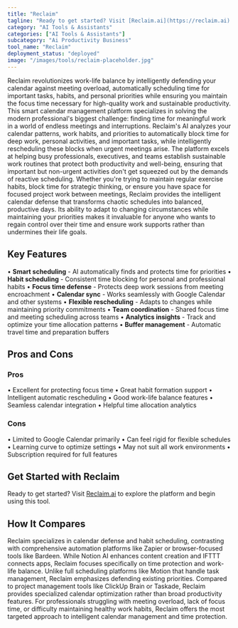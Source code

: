 ```yaml
---
title: "Reclaim"
tagline: "Ready to get started? Visit [Reclaim.ai](https://reclaim.ai) to explore the platform and begin using this tool...."
category: "AI Tools & Assistants"
categories: ["AI Tools & Assistants"]
subcategory: "Ai Productivity Business"
tool_name: "Reclaim"
deployment_status: "deployed"
image: "/images/tools/reclaim-placeholder.jpg"
---
```

Reclaim revolutionizes work-life balance by intelligently defending your calendar against meeting overload, automatically scheduling time for important tasks, habits, and personal priorities while ensuring you maintain the focus time necessary for high-quality work and sustainable productivity. This smart calendar management platform specializes in solving the modern professional's biggest challenge: finding time for meaningful work in a world of endless meetings and interruptions. Reclaim's AI analyzes your calendar patterns, work habits, and priorities to automatically block time for deep work, personal activities, and important tasks, while intelligently rescheduling these blocks when urgent meetings arise. The platform excels at helping busy professionals, executives, and teams establish sustainable work routines that protect both productivity and well-being, ensuring that important but non-urgent activities don't get squeezed out by the demands of reactive scheduling. Whether you're trying to maintain regular exercise habits, block time for strategic thinking, or ensure you have space for focused project work between meetings, Reclaim provides the intelligent calendar defense that transforms chaotic schedules into balanced, productive days. Its ability to adapt to changing circumstances while maintaining your priorities makes it invaluable for anyone who wants to regain control over their time and ensure work supports rather than undermines their life goals.

## Key Features

• **Smart scheduling** - AI automatically finds and protects time for priorities
• **Habit scheduling** - Consistent time blocking for personal and professional habits
• **Focus time defense** - Protects deep work sessions from meeting encroachment
• **Calendar sync** - Works seamlessly with Google Calendar and other systems
• **Flexible rescheduling** - Adapts to changes while maintaining priority commitments
• **Team coordination** - Shared focus time and meeting scheduling across teams
• **Analytics insights** - Track and optimize your time allocation patterns
• **Buffer management** - Automatic travel time and preparation buffers

## Pros and Cons

### Pros
• Excellent for protecting focus time
• Great habit formation support
• Intelligent automatic rescheduling
• Good work-life balance features
• Seamless calendar integration
• Helpful time allocation analytics

### Cons
• Limited to Google Calendar primarily
• Can feel rigid for flexible schedules
• Learning curve to optimize settings
• May not suit all work environments
• Subscription required for full features

## Get Started with Reclaim

Ready to get started? Visit [Reclaim.ai](https://reclaim.ai) to explore the platform and begin using this tool.

## How It Compares

Reclaim specializes in calendar defense and habit scheduling, contrasting with comprehensive automation platforms like Zapier or browser-focused tools like Bardeen. While Notion AI enhances content creation and IFTTT connects apps, Reclaim focuses specifically on time protection and work-life balance. Unlike full scheduling platforms like Motion that handle task management, Reclaim emphasizes defending existing priorities. Compared to project management tools like ClickUp Brain or Taskade, Reclaim provides specialized calendar optimization rather than broad productivity features. For professionals struggling with meeting overload, lack of focus time, or difficulty maintaining healthy work habits, Reclaim offers the most targeted approach to intelligent calendar management and time protection.